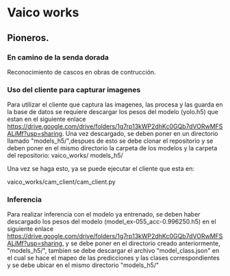 # Vaico works
## Pioneros.
### En camino de la senda dorada

Reconocimiento de cascos en obras de contrucción.

### Uso del cliente para capturar imagenes

Para utilizar el cliente que captura las imagenes, las procesa y las guarda en la base de datos se requiere descargar los pesos del modelo (yolo.h5) que estan en el siguiente enlace https://drive.google.com/drive/folders/1g7rp13kWP2dhKc0GQb7dVORwMFSALiMf?usp=sharing. Una vez descargado, se deben poner en un directorio llamado "models_h5/",despues de esto se debe clonar el repositorio y se deben poner en el mismo directorio la carpeta de los modelos y la carpeta del repositorio: vaico_works/ models_h5/ 

Una vez se haga esto, ya se puede ejecutar el cliente que esta en:

vaico_works/cam_client/cam_client.py

### Inferencia

Para realizar inferencia con el modelo ya entrenado, se deben haber descargado los pesos del modelo (model_ex-055_acc-0.996250.h5) en el siguiente enlace https://drive.google.com/drive/folders/1g7rp13kWP2dhKc0GQb7dVORwMFSALiMf?usp=sharing, y se debe poner en el directorio creado anteriormente, "models_h5/", tambien se debe descargar el archivo "model_class.json" en el cual se hace el mapeo de las predicciones y las clases correspondientes y se debe ubicar en el mismo directorio "models_h5/"
